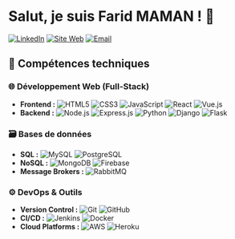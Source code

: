 # Salut, je suis Farid MAMAN ! 👋

[![LinkedIn](https://img.shields.io/badge/LinkedIn-farid--maman-blue?style=flat-square&logo=linkedin)](https://www.linkedin.com/in/farid-maman/)
[![Site Web](https://img.shields.io/badge/Portfolio-faridmaman.com-ff69b4?style=flat-square&logo=google-chrome)](https://faridmaman.com)
[![Email](https://img.shields.io/badge/Email-farid.ousmane01%40gmail.com-red?style=flat-square&logo=gmail)](mailto:farid.ousmane01@gmail.com)

## 🚀 Compétences techniques

### 🌐 **Développement Web (Full-Stack)**

- **Frontend :** ![HTML5](https://img.shields.io/badge/HTML5-E34F26?style=flat-square&logo=html5&logoColor=white) ![CSS3](https://img.shields.io/badge/CSS3-1572B6?style=flat-square&logo=css3&logoColor=white) ![JavaScript](https://img.shields.io/badge/JavaScript-F7DF1E?style=flat-square&logo=javascript&logoColor=black) ![React](https://img.shields.io/badge/React-61DAFB?style=flat-square&logo=react&logoColor=black) ![Vue.js](https://img.shields.io/badge/Vue.js-4FC08D?style=flat-square&logo=vue.js&logoColor=white)
- **Backend :** ![Node.js](https://img.shields.io/badge/Node.js-339933?style=flat-square&logo=node.js&logoColor=white) ![Express.js](https://img.shields.io/badge/Express.js-000000?style=flat-square&logo=express&logoColor=white) ![Python](https://img.shields.io/badge/Python-FFD43B?style=flat-square&logo=python&logoColor=blue) ![Django](https://img.shields.io/badge/Django-092E20?style=flat-square&logo=django&logoColor=white) ![Flask](https://img.shields.io/badge/Flask-000000?style=flat-square&logo=flask&logoColor=white)

### 🗃 **Bases de données**

- **SQL :** ![MySQL](https://img.shields.io/badge/MySQL-4479A1?style=flat-square&logo=mysql&logoColor=white) ![PostgreSQL](https://img.shields.io/badge/PostgreSQL-4169E1?style=flat-square&logo=postgresql&logoColor=white)
- **NoSQL :** ![MongoDB](https://img.shields.io/badge/MongoDB-47A248?style=flat-square&logo=mongodb&logoColor=white) ![Firebase](https://img.shields.io/badge/Firebase-FFCA28?style=flat-square&logo=firebase&logoColor=black)
- **Message Brokers :** ![RabbitMQ](https://img.shields.io/badge/RabbitMQ-FF6600?style=flat-square&logo=rabbitmq&logoColor=white)

### ⚙️ **DevOps & Outils**

- **Version Control :** ![Git](https://img.shields.io/badge/Git-F05032?style=flat-square&logo=git&logoColor=white) ![GitHub](https://img.shields.io/badge/GitHub-181717?style=flat-square&logo=github&logoColor=white)
- **CI/CD :** ![Jenkins](https://img.shields.io/badge/Jenkins-D24939?style=flat-square&logo=jenkins&logoColor=white) ![Docker](https://img.shields.io/badge/Docker-2496ED?style=flat-square&logo=docker&logoColor=white)
- **Cloud Platforms :** ![AWS](https://img.shields.io/badge/Amazon%20AWS-232F3E?style=flat-square&logo=amazon-aws&logoColor=white) ![Heroku](https://img.shields.io/badge/Heroku-430098?style=flat-square&logo=heroku&logoColor=white)
